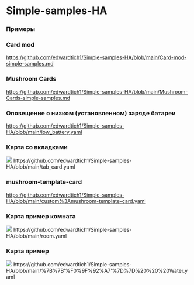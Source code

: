# Simple-samples-HA
### Примеры 

### Card mod
https://github.com/edwardtich1/Simple-samples-HA/blob/main/Card-mod-simple-samples.md

### Mushroom Cards
https://github.com/edwardtich1/Simple-samples-HA/blob/main/Mushroom-Cards-simple-samples.md

### Оповещение о низком (установленном) заряде батареи
https://github.com/edwardtich1/Simple-samples-HA/blob/main/low_battery.yaml

### Карта со вкладками
<image src="https://github.com/edwardtich1/Simple-samples-HA/blob/main/2023-12-06_10-47-07.png">
https://github.com/edwardtich1/Simple-samples-HA/blob/main/tab_card.yaml
  
### mushroom-template-card
https://github.com/edwardtich1/Simple-samples-HA/blob/main/custom%3Amushroom-template-card.yaml

### Карта пример комната
<image src="https://github.com/edwardtich1/Simple-samples-HA/blob/main/2023-12-22_17-39-06.png">
https://github.com/edwardtich1/Simple-samples-HA/blob/main/room.yaml

### Карта пример
<image src="https://github.com/edwardtich1/Simple-samples-HA/blob/main/2023-12-22_17-43-41.png">
https://github.com/edwardtich1/Simple-samples-HA/blob/main/%7B%7B'%F0%9F%92%A7'%7D%7D%20%20%20Water.yaml

